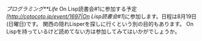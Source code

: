 *プログラミング**Life* On Lisp読書会#1に参加する予定
*[http://cotocoto.jp/event/1697|On Lisp読書会#1*]に参加します。日程は8月19日(日曜日)です。
関西の隠れLisperを探しに行くという別の目的もあります。
On Lispを持っているけど読めてない方は参加してみてはいかがでしょうか。
